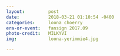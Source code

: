 ```yaml
---
layout:         post
date:           2018-03-21 01:10:54 -0400
categories:     loona choerry
era-or-event:   fansign 2017.09
photo-credit:   MILKYVI
img:            loona-yerimmie4.jpg

---
```

